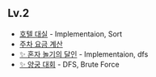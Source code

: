 
## Lv.2

- [호텔 대실](/Programmers/problems/LV2/호텔_대실.swift) - Implementaion, Sort
- [주차 요금 계산](/Programmers/problems/LV2/주차_요금_계산.swift)
- [✨ 혼자 놀기의 달인](/Programmers/problems/LV2/혼자_놀기의_달인.swift) - Implementaion, dfs
- [✨ 양궁 대회](/Programmers/problems/LV2/양궁대회.swift) - DFS, Brute Force